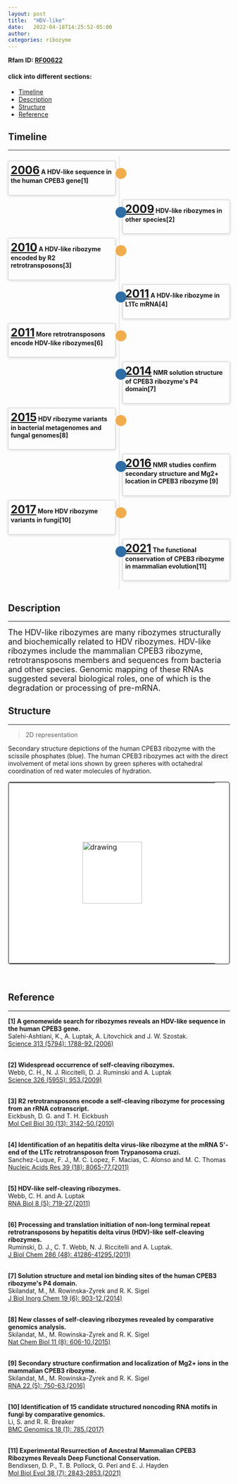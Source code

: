 ```yaml
---
layout: post
title:  "HDV-like"
date:   2022-04-18T14:25:52-05:00
author: 
categories: ribozyme
---
```

**Rfam ID: [RF00622](https://rfam.xfam.org/family/RF00622)** <br>


#### click into different sections:

- [Timeline](#timeline)
- [Description](#description)
- [Structure](#structure)
- [Reference](#reference)


## Timeline

***
<html lang="zh-cn">
<head>
  <meta charset="utf-8">
  <meta name="viewport" content="width=device-width, initial-scale=1">
  <meta http-equiv="X-UA-Compatible" content="IE=edge">
  <title></title>

</head>
<style>
   table {
        border: 2px solid #f8f8ff;
        border: 2px solid #767676;
		    border: 2px solid #767676;
		    border-radius: 5px;
		    background-color: #fff;
        }
.timeline {
  list-style: none;
  padding: 10px 0 10px;
  position: relative;
}
.timeline:before {
  top: 0;
  bottom: 0;
  position: absolute;
  content: " ";
  width: 3px;
  background-color: #eeeeee;
  left: 50%;
  margin-left: -1.5px;
}
.timeline > li {
  margin-bottom: 10px;
  position: relative;
}
.timeline > li:before,
.timeline > li:after {
  content: " ";
  display: table;
}
.timeline > li:after {
  clear: both;
}
.timeline > li:before,
.timeline > li:after {
  content: " ";
  display: table;
}
.timeline > li:after {
  clear: both;
}
.timeline > li > .timeline-panel {
  width: 46%;
  float: left;
  border: 1px solid #d4d4d4;
  border-radius: 2px;
  padding: 5px;
  position: relative;
  -webkit-box-shadow: 0 1px 6px rgba(0, 0, 0, 0.175);
  box-shadow: 0 1px 6px rgba(0, 0, 0, 0.175);
}
.timeline > li > .timeline-panel:before {
  position: absolute;
  top: 16px;
  right: -12px;
  display: inline-block;
  border-top: 10px solid transparent;
  border-left: 10px solid #ccc;
  border-right: 0 solid #ccc;
  border-bottom: 10px solid transparent;
  content: " ";
}
.timeline > li > .timeline-panel:after {
  position: absolute;
  top: 16px;
  right: -10px;
  display: inline-block;
  border-top: 10px solid transparent;
  border-left: 10px solid #fff;
  border-right: 0 solid #fff;
  border-bottom: 10px solid transparent;
  content: " ";
}
.timeline > li > .timeline-badge {
  color: #fff;
  width: 25px;
  height: 25px;
  line-height: 40px;
  font-size: 1.4em;
  text-align: center;
  position: absolute;
  top: 16px;
  left: 48.5%;
  margin-left: 0px;
  background-color: #999999;
  z-index: 100;
  border-top-right-radius: 50%;
  border-top-left-radius: 50%;
  border-bottom-right-radius: 50%;
  border-bottom-left-radius: 50%;
}
.timeline > li.timeline-inverted > .timeline-panel {
  float: right;
}
.timeline > li.timeline-inverted > .timeline-panel:before {
  border-left-width: 0;
  border-right-width: 15px;
  left: -15px;
  right: auto;
}
.timeline > li.timeline-inverted > .timeline-panel:after {
  border-left-width: 0;
  border-right-width: 14px;
  left: -14px;
  right: auto;
}
.timeline-badge.primary {
  background-color: #2e6da4 !important;
}
.timeline-badge.success {
  background-color: #3f903f !important;
}
.timeline-badge.warning {
  background-color: #f0ad4e !important;
}
.timeline-badge.danger {
  background-color: #d9534f !important;
}
.timeline-badge.info {
  background-color: #5bc0de !important;
}
.timeline-title {
  margin-top: 0;
  color: inherit;
}
.timeline-body > p,
.timeline-body > ul {
  margin-bottom: 0;
  padding-bottom: 0;
}
.timeline-body > p + p {
  margin-top: 0px;
}

</style>
    <ul class="timeline">
        <li>
          <div class="timeline-badge warning"></div>
          <div class="timeline-panel">
            <div class="timeline-heading">
              <h4 class="timeline-title"><a href="https://www.ncbi.nlm.nih.gov/pubmed/16990549"  target="_blank" style="font-size:25px;">2006</a> A HDV-like sequence in the human CPEB3 gene[1]</h4>
            </div>
          </div>
        </li>
        <li class="timeline-inverted">
          <div class="timeline-badge primary"></div>
          <div class="timeline-panel">
            <div class="timeline-heading">
              <h4 class="timeline-title"><a href="https://www.ncbi.nlm.nih.gov/pubmed/19965505"  target="_blank" style="font-size:25px;">2009</a> HDV-like ribozymes in other species[2]</h4>
            </div>
            <div class="timeline-body">
            </div>
          </div>
        </li>
        <li>
          <div class="timeline-badge warning"></div>
          <div class="timeline-panel">
            <div class="timeline-heading">
              <h4 class="timeline-title"><a href="https://www.ncbi.nlm.nih.gov/pubmed/20421411"  target="_blank" style="font-size:25px;">2010</a> A HDV-like ribozyme encoded by R2 retrotransposons[3]</h4>
            </div>
          </div>
        </li>
        <li class="timeline-inverted">
          <div class="timeline-badge primary"></div>
          <div class="timeline-panel">
            <div class="timeline-heading">
              <h4 class="timeline-title"><a href="https://www.ncbi.nlm.nih.gov/pubmed/21724615"  target="_blank" style="font-size:25px;">2011</a> A HDV-like ribozyme in L1Tc mRNA[4]</h4>
            </div>
          </div>
        </li>
        <li>
          <div class="timeline-badge warning"></div>
          <div class="timeline-panel">
            <div class="timeline-heading">
              <h4 class="timeline-title"> <a href="https://www.ncbi.nlm.nih.gov/pubmed/21994949"  target="_blank" style="font-size:25px;">2011</a> More retrotransposons encode HDV-like ribozymes[6]</h4>
            </div>
          </div>
        </li>
       <li class="timeline-inverted">
          <div class="timeline-badge primary"></div>
          <div class="timeline-panel">
            <div class="timeline-heading">
              <h4 class="timeline-title"> <a href="https://www.ncbi.nlm.nih.gov/pubmed/24652468"  target="_blank" style="font-size:25px;">2014</a> NMR solution structure of CPEB3 ribozyme's P4 domain[7]</h4>
            </div>
          </div>
        </li>
        <li>
          <div class="timeline-badge warning"></div>
          <div class="timeline-panel">
            <div class="timeline-heading">
              <h4 class="timeline-title"> <a href="https://www.ncbi.nlm.nih.gov/pubmed/26167874"  target="_blank" style="font-size:25px;">2015</a> HDV ribozyme variants in bacterial metagenomes and fungal genomes[8]</h4>
            </div>
          </div>
        </li>
        <li class="timeline-inverted">
          <div class="timeline-badge primary"></div>
          <div class="timeline-panel">
            <div class="timeline-heading">
              <h4 class="timeline-title"><a href="https://www.ncbi.nlm.nih.gov/pubmed/26966151"  target="_blank" style="font-size:25px;">2016</a> NMR studies confirm secondary structure and Mg2+ location in CPEB3 ribozyme [9]</h4>
            </div>
          </div>
        </li>
        <li>
          <div class="timeline-badge warning"></div>
          <div class="timeline-panel">
            <div class="timeline-heading">
              <h4 class="timeline-title"><a href="https://www.ncbi.nlm.nih.gov/pubmed/29029611"  target="_blank" style="font-size:25px;">2017</a> More HDV ribozyme variants in fungi[10]</h4>
            </div>
          </div>
        </li>
        <li class="timeline-inverted">
          <div class="timeline-badge primary"></div>
          <div class="timeline-panel">
            <div class="timeline-heading">
              <h4 class="timeline-title"><a href="https://www.ncbi.nlm.nih.gov/pubmed/33720319"  target="_blank" style="font-size:25px;">2021</a> The functional conservation of CPEB3 ribozyme in mammalian evolution[11]</h4>
            </div>
          </div>
        </li>
    </ul>
</html>

## Description
***

<font size=4>The HDV-like ribozymes are many ribozymes structurally and biochemically related to HDV ribozymes. HDV-like ribozymes include the mammalian CPEB3 ribozyme, retrotransposons members and sequences from bacteria and other species. Genomic mapping of these RNAs suggested several biological roles, one of which is the degradation or processing of pre-mRNA.</font><br>


## Structure

***

> 2D representation

Secondary structure depictions of the human CPEB3 ribozyme with the scissile phosphates (blue). The human CPEB3 ribozymes act with the direct involvement of metal ions shown by green spheres with octahedral coordination of red water molecules of hydration.

<table><tr>
<td>
<head>
    <meta charset="UTF-8">
    <meta http-equiv="X-UA-Compatible" content="IE=edge">
    <meta name="viewport" content="width=device-width, initial-scale=1.0">
    <link rel="stylesheet" href="style.css">
    <title>Document</title>
</head>
<style>
   body {
    width: 100%;
    height: 100vh;
}
   button {
   margin-right: 0px;
}
   .main-container {
    display: flex;
    align-items: left;
    justify-content: center;
    height: 100%;
}
   .zoom-wrapper1 {
    width: 450px;
    height: 400px;
    border: 1px solid #fff;
    display: flex;
    align-items: center;
    justify-content: center;
}
</style>
    <div class="main-container">
        <div class="zoom-wrapper1">
            <div class="zoom-area1">
                <img src="https://www.ribocentre.org/images/HDVlikePic/HDVlike2D.svg" alt="drawing" style="width:135px;height:140px" />
            </div>
        </div>
    </div>
    <script src="https://timmywil.com/panzoom/demo/panzoom.js"></script>
    <script type='text/javascript'>
      var zoomWraper1 = document.querySelector(".zoom-wrapper1");
      var panzoom1 = Panzoom(document.querySelector(".zoom-area1"), {
      maxScale: 6
      });
      zoomWraper1.addEventListener("wheel", panzoom1.zoomWithWheel);
      panzoom1.zoom(300 / document.querySelector(".zoom-area1 img").height);
      panzoom2.pan(0, 0);
      </script>
</td></tr></table><br>




## Reference

***

**[1] A genomewide search for ribozymes reveals an HDV-like sequence in the human CPEB3 gene.**<br>
Salehi-Ashtiani, K., A. Luptak, A. Litovchick and J. W. Szostak. <br>
[Science 313 (5794): 1788-92.(2006)](https://www.ncbi.nlm.nih.gov/pubmed/16990549)<br><br>

**[2] Widespread occurrence of self-cleaving ribozymes.**<br>
Webb, C. H., N. J. Riccitelli, D. J. Ruminski and A. Luptak <br>
[Science 326 (5955): 953.(2009)](https://www.ncbi.nlm.nih.gov/pubmed/19965505)<br><br>

**[3] R2 retrotransposons encode a self-cleaving ribozyme for processing from an rRNA cotranscript.**<br>
Eickbush, D. G. and T. H. Eickbush <br>
[Mol Cell Biol 30 (13): 3142-50.(2010)](https://www.ncbi.nlm.nih.gov/pubmed/20421411)<br><br>

**[4] Identification of an hepatitis delta virus-like ribozyme at the mRNA 5'-end of the L1Tc retrotransposon from Trypanosoma cruzi.**<br>
Sanchez-Luque, F. J., M. C. Lopez, F. Macias, C. Alonso and M. C. Thomas <br>
[Nucleic Acids Res 39 (18): 8065-77.(2011)](https://www.ncbi.nlm.nih.gov/pubmed/21724615)<br><br>

**[5] HDV-like self-cleaving ribozymes.**<br>
Webb, C. H. and A. Luptak <br>
[RNA Biol 8 (5): 719-27.(2011)](https://www.ncbi.nlm.nih.gov/pubmed/21734469)<br><br>

**[6] Processing and translation initiation of non-long terminal repeat retrotransposons by hepatitis delta virus (HDV)-like self-cleaving ribozymes.**<br>
Ruminski, D. J., C. T. Webb, N. J. Riccitelli and A. Luptak. <br>
[J Biol Chem 286 (48): 41286-41295.(2011)](https://www.ncbi.nlm.nih.gov/pubmed/21994949)<br><br>

**[7] Solution structure and metal ion binding sites of the human CPEB3 ribozyme's P4 domain.**<br>
Skilandat, M., M. Rowinska-Zyrek and R. K. Sigel <br>
[ J Biol Inorg Chem 19 (6): 903-12.(2014)](https://www.ncbi.nlm.nih.gov/pubmed/24652468)<br><br>

**[8] New classes of self-cleaving ribozymes revealed by comparative genomics analysis.**<br>
Skilandat, M., M. Rowinska-Zyrek and R. K. Sigel <br>
[Nat Chem Biol 11 (8): 606-10.(2015)](https://www.ncbi.nlm.nih.gov/pubmed/26167874)<br><br>

**[9] Secondary structure confirmation and localization of Mg2+ ions in the mammalian CPEB3 ribozyme.**<br>
Skilandat, M., M. Rowinska-Zyrek and R. K. Sigel  <br>
[RNA 22 (5): 750-63.(2016)](https://www.ncbi.nlm.nih.gov/pubmed/26966151)<br><br>

**[10] Identification of 15 candidate structured noncoding RNA motifs in fungi by comparative genomics.**<br>
Li, S. and R. R. Breaker <br>
[BMC Genomics 18 (1): 785.(2017)](https://www.ncbi.nlm.nih.gov/pubmed/29029611)<br><br>

**[11] Experimental Resurrection of Ancestral Mammalian CPEB3 Ribozymes Reveals Deep Functional Conservation.**<br>
Bendixsen, D. P., T. B. Pollock, G. Peri and E. J. Hayden <br>
[Mol Biol Evol 38 (7): 2843-2853.(2021)](https://www.ncbi.nlm.nih.gov/pubmed/33720319)<br><br>





